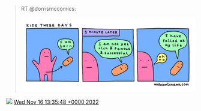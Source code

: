 > RT @dorrismccomics: 
> 
> ![](../../media/1592874075210121217-FPrfuJdX0BIFvXL.jpg)

<img src="../../media/tweet.ico" width="12" /> [Wed Nov 16 13:35:48 +0000 2022](https://twitter.com/DromerDenker/status/1592874075210121217)